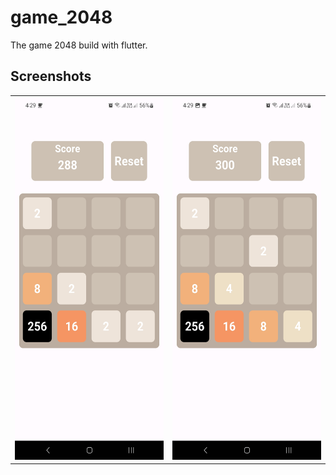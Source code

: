 # game_2048

The game 2048 build with flutter.

## Screenshots
<table>
  <tr>
    <td><img src="media\screenshot_1.jpg" width=270 height=580></td>
    <td><img src="media\screenshot_2.jpg" width=270 height=580></td>
  </tr>
 </table>
